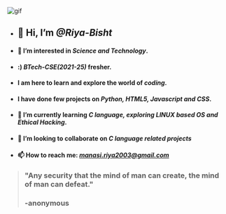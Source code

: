  ![gif](https://i.gifer.com/758b.gif)
- ## 👋 Hi, I’m _@Riya-Bisht_
- #### 👀 I’m interested in _**Science and Technology**_. 
- #### :) _**BTech-CSE(2021-25)**_ fresher.
- #### I am here to learn and explore the world of _**coding**_. 
- #### I have done few projects on _**Python, HTML5, Javascript and CSS**_. 
- #### 🌱 I’m currently learning _**C language, exploring LINUX based OS and Ethical Hacking**_.
- #### 💞️ I’m looking to collaborate on _**C language related projects**_
- #### 📫 How to reach me: _**manasi.riya2003@gmail.com**_
>### "Any security that the mind of man can create, the mind of man can defeat."
>### -anonymous


<!---
Riya-Bisht/Riya-Bisht is a ✨ special ✨ repository because its `README.md` (this file) appears on your GitHub profile.
You can click the Preview link to take a look at your changes.
--->
